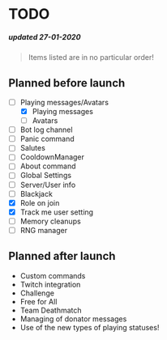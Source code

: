 # TODO
##### updated 27-01-2020
> Items listed are in no particular order!

## Planned before launch
- [ ] Playing messages/Avatars
  - [x] Playing messages
  - [ ] Avatars
- [ ] Bot log channel
- [ ] Panic command
- [ ] Salutes
- [ ] CooldownManager
- [ ] About command
- [ ] Global Settings
- [ ] Server/User info
- [ ] Blackjack
- [x] Role on join
- [x] Track me user setting
- [ ] Memory cleanups
- [ ] RNG manager

## Planned after launch
- Custom commands
- Twitch integration
- Challenge
- Free for All
- Team Deathmatch
- Managing of donator messages
- Use of the new types of playing statuses!